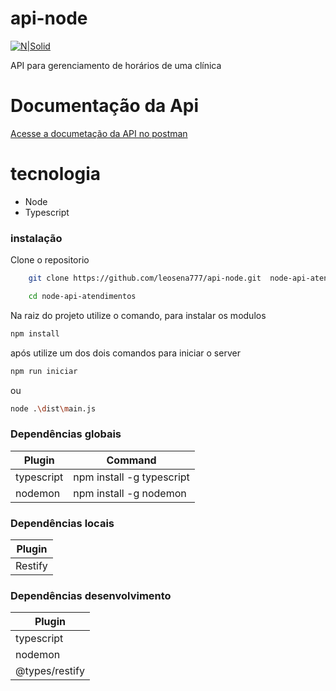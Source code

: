# api-node
[![N|Solid](https://leosena777.github.io/img/assinaturaLs.png)](https://leosena777.github.io/)

API para gerenciamento de horários de uma clínica

# Documentação da Api

[Acesse a documetação da API no postman ](https://documenter.getpostman.com/view/6317832/S1EJXMJo "Acesse a documetação da API no postman ")

# tecnologia
  - Node
  - Typescript

### instalação

Clone o repositorio 

```sh
    git clone https://github.com/leosena777/api-node.git  node-api-atendimentos
```
```sh
    cd node-api-atendimentos
```

Na raiz do projeto utilize o comando, para instalar os modulos

```sh
npm install
```
após utilize um dos dois comandos para iniciar o server

```sh
npm run iniciar
```

ou 

```sh
node .\dist\main.js
```

### Dependências globais

| Plugin | Command |
| ------ | ------ |
| typescript | npm install -g typescript |
| nodemon | npm install -g nodemon |


### Dependências locais

| Plugin |
| ------ |
| Restify |


### Dependências desenvolvimento

| Plugin |
| ------ |
| typescript |
| nodemon |
| @types/restify |

